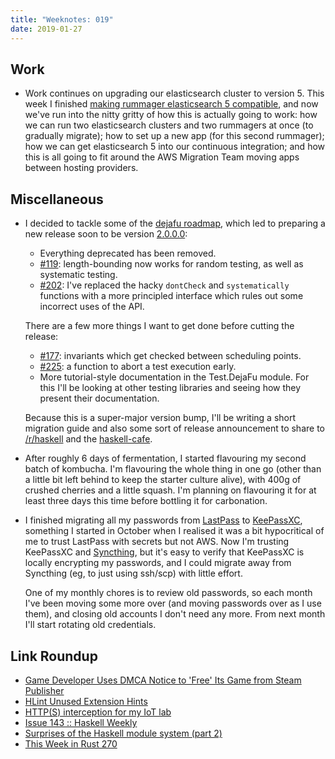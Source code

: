 ```yaml
---
title: "Weeknotes: 019"
date: 2019-01-27
---
```


## Work

- Work continues on upgrading our elasticsearch cluster to version 5.
  This week I finished [making rummager elasticsearch 5 compatible][],
  and now we've run into the nitty gritty of how this is actually
  going to work: how we can run two elasticsearch clusters and two
  rummagers at once (to gradually migrate); how to set up a new app
  (for this second rummager); how we can get elasticsearch 5 into our
  continuous integration; and how this is all going to fit around the
  AWS Migration Team moving apps between hosting providers.

[making Rummager elasticsearch 5 compatible]: https://github.com/alphagov/rummager/pull/1403

## Miscellaneous

- I decided to tackle some of the [dejafu roadmap][], which led to
  preparing a new release soon to be version [2.0.0.0][]:
  - Everything deprecated has been removed.
  - [#119][]: length-bounding now works for random testing, as well as
    systematic testing.
  - [#202][]: I've replaced the hacky `dontCheck` and `systematically`
    functions with a more principled interface which rules out some
    incorrect uses of the API.

  There are a few more things I want to get done before cutting the
  release:

  - [#177][]: invariants which get checked between scheduling points.
  - [#225][]: a function to abort a test execution early.
  - More tutorial-style documentation in the Test.DejaFu module.  For
    this I'll be looking at other testing libraries and seeing how
    they present their documentation.

  Because this is a super-major version bump, I'll be writing a short
  migration guide and also some sort of release announcement to share
  to [/r/haskell][] and the [haskell-cafe][].

- After roughly 6 days of fermentation, I started flavouring my second
  batch of kombucha.  I'm flavouring the whole thing in one go (other
  than a little bit left behind to keep the starter culture alive),
  with 400g of crushed cherries and a little squash.  I'm planning on
  flavouring it for at least three days this time before bottling it
  for carbonation.

- I finished migrating all my passwords from [LastPass][] to
  [KeePassXC][], something I started in October when I realised it was
  a bit hypocritical of me to trust LastPass with secrets but not AWS.
  Now I'm trusting KeePassXC and [Syncthing][], but it's easy to
  verify that KeePassXC is locally encrypting my passwords, and I
  could migrate away from Syncthing (eg, to just using ssh/scp) with
  little effort.

  One of my monthly chores is to review old passwords, so each month
  I've been moving some more over (and moving passwords over as I use
  them), and closing old accounts I don't need any more.  From next
  month I'll start rotating old credentials.

[dejafu roadmap]: https://github.com/barrucadu/dejafu/issues?q=is%3Aissue+is%3Aopen+label%3Aroadmap
[2.0.0.0]: https://github.com/barrucadu/dejafu/compare/2000
[#119]: https://github.com/barrucadu/dejafu/issues/119
[#202]: https://github.com/barrucadu/dejafu/issues/202
[#177]: https://github.com/barrucadu/dejafu/issues/177
[#225]: https://github.com/barrucadu/dejafu/issues/225
[/r/haskell]: https://old.reddit.com/r/haskell/
[haskell-cafe]: https://mail.haskell.org/mailman/listinfo/haskell-cafe
[LastPass]: https://www.lastpass.com/
[KeePassXC]: https://keepassxc.org/
[Syncthing]: https://syncthing.net/

## Link Roundup

- [Game Developer Uses DMCA Notice to 'Free' Its Game from Steam Publisher](https://torrentfreak.com/game-developer-uses-dmca-notice-to-free-its-game-from-steam-publisher-190124/)
- [HLint Unused Extension Hints](https://neilmitchell.blogspot.com/2019/01/hlint-unused-extension-hints.html)
- [HTTP(S) interception for my IoT lab](https://symbiotic.technology/lab/2019/01/25/ssl.html)
- [Issue 143 :: Haskell Weekly](https://haskellweekly.news/issues/143.html)
- [Surprises of the Haskell module system (part 2)](https://ro-che.info/articles/2019-01-26-haskell-module-system-p2)
- [This Week in Rust 270](https://this-week-in-rust.org/blog/2019/01/22/this-week-in-rust-270/)
